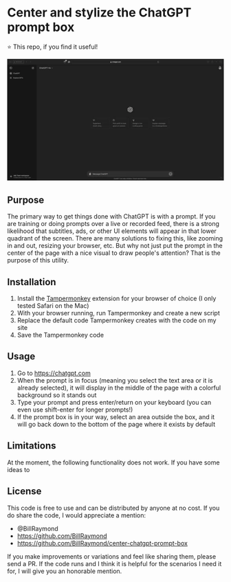# Center and stylize the ChatGPT prompt box
⭐️ This repo, if you find it useful!

![](chatgpt-center-chatbox-demo.gif)

## Purpose
The primary way to get things done with ChatGPT is with a prompt. If you are training or doing prompts over a live or recorded feed, there is a strong likelihood that subtitles, ads, or other UI elements will appear in that lower quadrant of the screen. There are many solutions to fixing this, like zooming in and out, resizing your browser, etc. But why not just put the prompt in the center of the page with a nice visual to draw people's attention? That is the purpose of this utility.

## Installation
1. Install the [Tampermonkey](https://www.tampermonkey.net) extension for your browser of choice (I only tested Safari on the Mac)
2. With your browser running, run Tampermonkey and create a new script
3. Replace the default code Tampermonkey creates with the code on my site
4. Save the Tampermonkey code

## Usage
1. Go to https://chatgpt.com
2. When the prompt is in focus (meaning you select the text area or it is already selected), it will display in the middle of the page with a colorful background so it stands out
3. Type your prompt and press enter/return on your keyboard (you can even use shift-enter for longer prompts!)
4. If the prompt box is in your way, select an area outside the box, and it will go back down to the bottom of the page where it exists by default

## Limitations
At the moment, the following functionality does not work. If you have some ideas to 

## License
This code is free to use and can be distributed by anyone at no cost. 
If you do share the code, I would appreciate a mention:
* @BillRaymond
* https://github.com/BillRaymond
* https://github.com/BillRaymond/center-chatgpt-prompt-box

If you make improvements or variations and feel like sharing them, please send a PR. If the code runs and I think it is helpful for the scenarios I need it for, I will give you an honorable mention.
